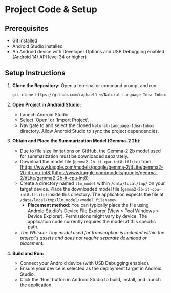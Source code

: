 # Project Code & Setup

## Prerequisites
*   Git installed
*   Android Studio installed
*   An Android device with Developer Options and USB Debugging enabled (Android 14/ API level 34 or higher)

## Setup Instructions

1.  **Clone the Repository:**
    Open a terminal or command prompt and run:
    ```bash
    git clone https://github.com/raphael1-w/Natural-Language-Idea-Inbox.git
    ```

2.  **Open Project in Android Studio:**
    *   Launch Android Studio.
    *   Select 'Open' or 'Import Project'.
    *   Navigate to and select the cloned `Natural-Language-Idea-Inbox` directory. Allow Android Studio to sync the project dependencies.

3.  **Obtain and Place the Summarization Model (Gemma-2 2b):**
    *   Due to file size limitations on GitHub, the Gemma-2 2b model used for summarization must be downloaded separately.
    *   Download the model file (`gemma2-2b-it-cpu-int8.tflite`) from: [https://www.kaggle.com/models/google/gemma-2/tfLite/gemma2-2b-it-cpu-int8](https://www.kaggle.com/models/google/gemma-2/tfLite/gemma2-2b-it-cpu-int8)
    * Create a directory named `llm_model` within `/data/local/tmp/` on your target device. Place the downloaded model file (`gemma2-2b-it-cpu-int8.tflite`) inside this directory. The application expects the file at `/data/local/tmp/llm_model/<model_filename>`.
      *   **Placement method:** You can typically place the file using Android Studio's Device File Explorer (View > Tool Windows > Device Explorer). Permissions might vary by device. The application code currently requires the model at this specific path.
    * *The Whisper Tiny model used for transcription is included within the project's assets and does not require separate download or placement.*

5.  **Build and Run:**
    *   Connect your Android device (with USB Debugging enabled). 
    *   Ensure your device is selected as the deployment target in Android Studio.
    *   Click the 'Run' button in Android Studio to build, install, and launch the application.
